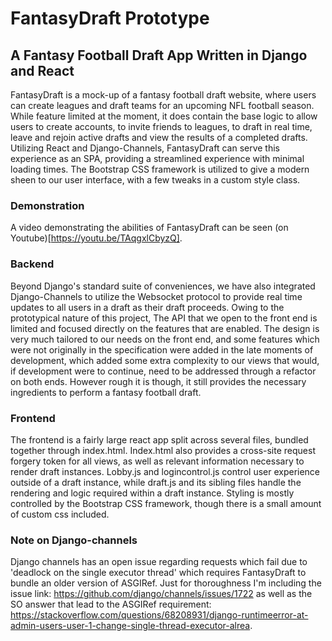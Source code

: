 # FantasyDraft Prototype
## A Fantasy Football Draft App Written in Django and React

FantasyDraft is a mock-up of a fantasy football draft website, where users can create leagues and draft teams for an upcoming NFL football season.  While feature limited at the moment, it does contain the base logic to allow users to create accounts, to invite friends to leagues, to draft in real time, leave and rejoin active drafts and view the results of a completed drafts.  Utilizing React and Django-Channels, FantasyDraft can serve this experience as an SPA, providing a streamlined experience with minimal loading times.  The Bootstrap CSS framework is utilized to give a modern sheen to our user interface, with a few tweaks in a custom style class.

### Demonstration
A video demonstrating the abilities of FantasyDraft can be seen (on Youtube)[https://youtu.be/TAqgxlCbyzQ].

### Backend
Beyond Django's standard suite of conveniences, we have also integrated Django-Channels to utilize the Websocket protocol to provide real time updates to all users in a draft as their draft proceeds.  Owing to the prototypical nature of this project, The API that we open to the front end is limited and focused directly on the features that are enabled.  The design is very much tailored to our needs on the front end, and some features which were not originally in the specification were added in the late moments of development, which added some extra complexity to our views that would, if development were to continue, need to be addressed through a refactor on both ends.  However rough it is though, it still provides the necessary ingredients to perform a fantasy football draft.

### Frontend
The frontend is a fairly large react app split across several files, bundled together through index.html.  Index.html also provides a cross-site request forgery token for all views, as well as relevant information necessary to render draft instances.  Lobby.js and logincontrol.js control user experience outside of a draft instance, while draft.js and its sibling files handle the rendering and logic required within a draft instance.  Styling is mostly controlled by the Bootstrap CSS framework, though there is a small amount of custom css included.  

### Note on Django-channels
Django channels has an open issue regarding requests which fail due to 'deadlock on the single executor thread' which requires FantasyDraft to bundle an older version of ASGIRef.  Just for thoroughness I'm including the issue link: https://github.com/django/channels/issues/1722 as well as the SO answer that lead to the ASGIRef requirement: https://stackoverflow.com/questions/68208931/django-runtimeerror-at-admin-users-user-1-change-single-thread-executor-alrea.
